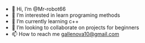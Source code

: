 - 👋 Hi, I’m @Mr-robot66
- 👀 I’m interested in learn programing methods 
- 🌱 I’m currently learning c++
- 💞️ I’m looking to collaborate on projects for beginners 
- 📫 How to reach me gallenova10@gmail.com

<!---
Mr-robot66/Mr-robot66 is a ✨ special ✨ repository because its `README.md` (this file) appears on your GitHub profile.
You can click the Preview link to take a look at your changes.
--->
